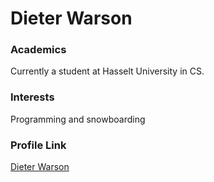 # Dieter Warson

### Academics

Currently a student at Hasselt University in CS.

### Interests

Programming and snowboarding

### Profile Link

[Dieter Warson](https://github.com/dieterwarson)